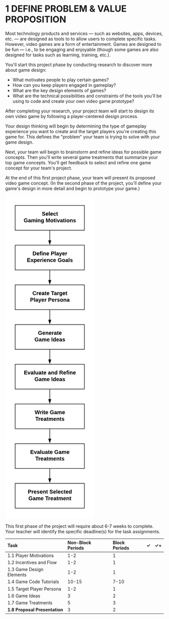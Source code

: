 # 1 DEFINE PROBLEM & VALUE PROPOSITION

Most technology products and services — such as websites, apps, devices, etc. — are designed as tools to to allow users to complete specific tasks. However, video games are a form of entertainment. Games are designed to be fun — i.e., to be engaging and enjoyable \(though some games are also designed for tasks such as learning, training, etc.\).

You'll start this project phase by conducting research to discover more about game design:

* What motivates people to play certain games?
* How can you keep players engaged in gameplay?
* What are the key design elements of games?
* What are the technical possibilities and constraints of the tools you'll be using to code and create your own video game prototype?

After completing your research, your project team will start to design its own video game by following a player-centered design process.

Your design thinking will begin by determining the type of gameplay experience you want to create and the target players you're creating this game for. This defines the "problem" your team is trying to solve with your game design.

Next, your team will begin to brainstorm and refine ideas for possible game concepts. Then you'll write several game treatments that summarize your top game concepts. You'll get feedback to select and refine one game concept for your team's project.

At the end of this first project phase, your team will present its proposed video game concept. \(In the second phase of the project, you'll define your game's design in more detail and begin to prototype your game.\)

![](../../.gitbook/assets/video-game-phase1.png)

This first phase of the project will require about 6-7 weeks to complete. Your teacher will identify the specific deadline\(s\) for the task assignments.

| Task | Non-Block Periods | Block Periods | ✓ | ✓+ |
| :--- | :--- | :--- | :--- | :--- |
| 1.1 Player Motivations | 1-2 | 1 |  |  |
| 1.2 Incentives and Flow | 1-2 | 1 |  |  |
| 1.3 Game Design Elements | 1-2 | 1 |  |  |
| 1.4 Game Code Tutorials | 10-15 | 7-10 |  |  |
| 1.5 Target Player Persona | 1-2 | 1 |  |  |
| 1.6 Game Ideas | 3 | 2 |  |  |
| 1.7 Game Treatments | 5 | 3 |  |  |
| **1.8 Proposal Presentation** | 3 | 2 |  |  |



